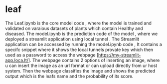 # leaf
The Leaf.ipynb is the core model code , where the model is trained and validated on varaious datasets of plants which contain Healthy and diseased.
The model.ipynb is the prediction code of the model , where we deployed a streamlit application using local tunnel .
The Streamlit application can be accessed by running the model.ipynb code , It contains a specifc snippet where it shows the local tunnels provate key which then used as a password to access the webpage [https://my-streamlit-app.loca.lt/].
The webpage contains 2 options of inserting an image, where u can insert the image as an url format or can upload directly from ur host system. Then the webpage classifies the image and shows the predicted output which is the leafs name and the probability of its score.
